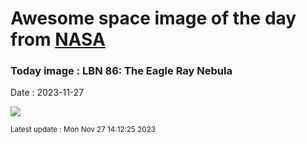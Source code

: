 
# Awesome space image of the day from [NASA](https://api.nasa.gov/)

### Today image : LBN 86: The Eagle Ray Nebula
Date : 2023-11-27

![](https://apod.nasa.gov/apod/image/2311/EagleRay_Chander_960.jpg)

<small>Latest update : Mon Nov 27 14:12:25 2023</small>
        